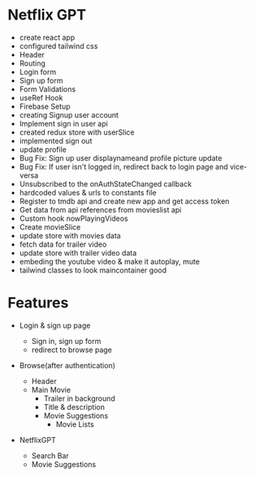 # Netflix GPT

- create react app
- configured tailwind css
- Header
- Routing
- Login form
- Sign up form
- Form Validations
- useRef Hook
- Firebase Setup
- creating Signup user account
- Implement sign in user api
- created redux store with userSlice
- implemented sign out
- update profile
- Bug Fix: Sign up user displaynameand profile picture update
- Bug Fix: If user isn't logged in, redirect back to login page and vice-versa
- Unsubscribed to the onAuthStateChanged callback
- hardcoded values & urls to constants file
- Register to tmdb api and create new app and get access token
- Get data from api references from movieslist api
- Custom hook nowPlayingVideos
- Create movieSlice
- update store with movies data
- fetch data for trailer video
- update store with trailer video data
- embeding the youtube video & make it autoplay, mute
- tailwind classes to look maincontainer good

# Features

- Login & sign up page

  - Sign in, sign up form
  - redirect to browse page

- Browse(after authentication)

  - Header
  - Main Movie
    - Trailer in background
    - Title & description
    - Movie Suggestions
      - Movie Lists

- NetflixGPT
  - Search Bar
  - Movie Suggestions
